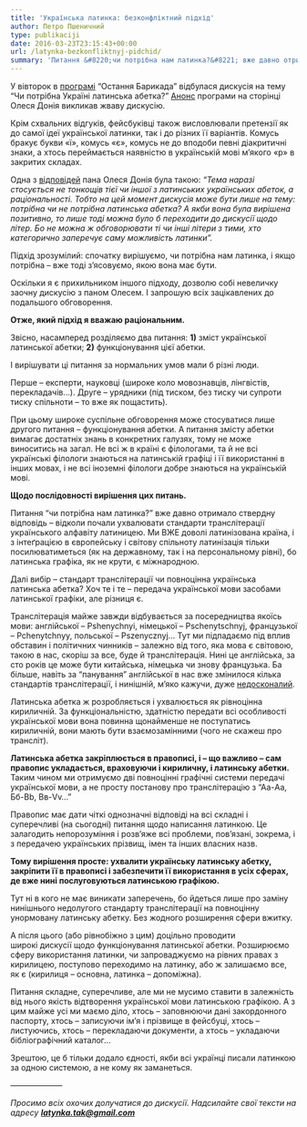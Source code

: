 ```yaml
---
title: 'Українська латинка: безконфліктний підхід'
author: Петро Пшеничний
type: publikaciji
date: 2016-03-23T23:15:43+00:00
url: /latynka-bezkonfliktnyj-pidchid/
summary: 'Питання &#8220;чи потрібна нам латинка?&#8221; вже давно отримало ствердну відповідь – відколи почали ухвалювати стандарти транслітерації українського алфавіту латиницею. Ми ВЖЕ доволі латинізована країна, і з інтеґрацією в європейську і світову спільноту латинізація тільки посилюватиметься.'
---
```

У вівторок в <a href="http://latynka.tak.today/latynka-ostannia-barykada/" target="_blank">програмі</a> &#8220;Остання Барикада&#8221; відбулася дискусія на тему &#8220;Чи потрібна Україні латинська абетка?&#8221; <a href="https://www.facebook.com/oles.doniy/posts/1250654358296227" target="_blank">Анонс</a> програми на сторінці Олеся Донія викликав жваву дискусію.

Крім схвальних відгуків, фейсбуківці також висловлювали претензії як до самої ідеї української латинки, так і до різних її варіантів. Комусь бракує букви «ї», комусь «є», комусь не до вподоби певні діакритичні знаки, а хтось переймається наявністю в українській мові м&#8217;якого «р» в закритих складах.

Одна з <a href="https://www.facebook.com/oles.doniy/posts/1250654358296227?comment_id=1251237111571285&reply_comment_id=1254160537945609&comment_tracking=%7B%22tn%22%3A%22R9%22%7D" target="_blank">відповідей</a> пана Олеся Донія була такою: _&#8220;Тема наразі стосується не тонкощів тієї чи іншої з латинських українських абеток, а раціональності. Тобто на цей момент дискусія може бути лише на тему: потрібна чи не потрібна латинська абетка? А якби вона була вирішена позитивно, то лише тоді можна було б переходити до дискусії щодо літер. Бо не можна ж обговорювати ті чи інші літери з тими, хто категорично заперечує саму можливість латинки&#8221;._

Підхід зрозумілий: спочатку вирішуємо, чи потрібна нам латинка, і якщо потрібна – вже тоді з&#8217;ясовуємо, якою вона має бути.

Оскільки я є прихильником іншого підходу, дозволю собі невеличку заочну дискусію з паном Олесем. І запрошую всіх зацікавлених до подальшого обговорення.

**Отже, який підхід я вважаю раціональним.**

Звісно, насамперед розділяємо два питання: **1)** зміст української латинської абетки; **2)** функціонування цієї абетки.

І вирішувати ці питання за нормальних умов мали б різні люди.

Перше – експерти, науковці (широке коло мовознавців, лінгвістів, перекладачів…). Друге – урядники (під тиском, без тиску чи супроти тиску спільноти – то вже як пощастить).

При цьому широке суспільне обговорення може стосуватися лише другого питання – функціонування абетки. А питання змісту абетки вимагає достатніх знань в конкретних галузях, тому не може виноситись на загал. Не всі ж в країні є філологами, та й не всі українські філологи знаються на латинській графіці і її використанні в інших мовах, і не всі іноземні філологи добре знаються на українській мові.

**Щодо послідовності вирішення цих питань.**

Питання &#8220;чи потрібна нам латинка?&#8221; вже давно отримало ствердну відповідь – відколи почали ухвалювати стандарти транслітерації українського алфавіту латиницею. Ми ВЖЕ доволі латинізована країна, і з інтеґрацією в європейську і світову спільноту латинізація тільки посилюватиметься (як на державному, так і на персональному рівні), бо латинська графіка, як не крути, є міжнародною.

Далі вибір – стандарт транслітерації чи повноцінна українська латинська абетка? Хоч те і те – передача української мови засобами латинської графіки, але різниця є.

Транслітерація майже завжди відбувається за посередництва якоїсь мови: англійської &#8211; Pshenychnyi, німецької &#8211; Pschenytschnyj, французької &#8211; Pchenytchnyy, польської &#8211; Pszenycznyj&#8230; Тут ми підпадаємо під вплив обставин і політичних чинників – залежно від того, яка мова є світовою, такою в нас, скоріш за все, буде й транслітерація. Нині це англійська, за сто років це може бути китайська, німецька чи знову французька. Ба більше, навіть за &#8220;панування&#8221; англійської в нас вже змінилося кілька стандартів транслітерації, і нинішній, м&#8217;яко кажучи, дуже <a href="http://latynka.tak.today/works/pasportnyj/" target="_blank">недосконалий</a>.

Латинська абетка ж розробляється і ухвалюється як рівноцінна кириличній. За функціональністю, здатністю передати всі особливості української мови вона повинна щонайменше не поступатись кириличній, вони мають бути взаємозамінними (чого не скажеш про трансліт).

**Латинська абетка закріплюється в правописі, і – що важливо – сам правопис укладається, враховуючи і кириличну, і латинську абетки.** Таким чином ми отримуємо дві повноцінні графічні системи передачі української мови, а не просту постанову про транслітерацію з &#8220;Аа-Aa, Бб-Bb, Вв-Vv…&#8221;

Правопис має дати чіткі однозначні відповіді на всі складні і суперечливі (на сьогодні) питання щодо написання латинкою. Це залагодить непорозуміння і розв&#8217;яже всі проблеми, пов&#8217;язані, зокрема, і з передачею українських прізвищ, імен та інших власних назв.

**Тому вирішення просте: ухвалити українську латинську абетку, закріпити її в правописі і забезпечити її використання в усіх сферах, де вже нині послуговуються латинською графікою.**

Тут ні в кого не має виникати заперечень, бо йдеться лише про заміну нинішнього недолугого стандарту транслітерації на повноцінну унормовану латинську абетку. Без жодного розширення сфери вжитку.

А після цього (або рівнобіжно з цим) доцільно проводити широкі дискусії щодо функціонування латинської абетки. Розширюємо сферу використання латинки, чи запроваджуємо на рівних правах з кирилицею, поступово переходимо на латинку, або ж залишаємо все, як є (кирилиця – основна, латинка – допоміжна).

Питання складне, суперечливе, але ми не мусимо ставити в залежність від нього якість відтворення української мови латинською графікою. А з цим майже усі ми маємо діло, хтось &#8211; заповнюючи дані закордонного паспорту, хтось &#8211; записуючи ім&#8217;я і прізвище в фейсбуці, хтось &#8211; листуючись, хтось &#8211; перекладаючи документи, а хтось &#8211; укладаючи бібліографічний каталог…

Зрештою, це б тільки додало єдності, якби всі українці писали латинкою за одною системою, а не кому як заманеться.

&#8212;&#8212;&#8212;&#8212;&#8212;&#8212;&#8211;

_Просимо всіх охочих долучатися до дискусії. Надсилайте свої тексти на адресу **latynka.tak@gmail.com**_